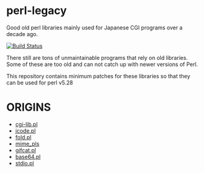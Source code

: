 # perl-legacy

Good old perl libraries mainly used for Japanese CGI programs over a decade ago.

[![Build Status](https://travis-ci.org/ernix/perl-legacy.svg?branch=master)](https://travis-ci.org/ernix/perl-legacy)

There still are tons of unmaintainable programs that rely on old libraries.
Some of these are too old and can not catch up with newer versions of Perl.

This repository contains minimum patches for these libraries so that they can
be used for perl v5.28

# ORIGINS

* [cgi-lib.pl](http://cgi-lib.berkeley.edu/)
* [jcode.pl](ftp://ftp.iij.ad.jp/pub/IIJ/dist/utashiro/perl/jcode.pl)
* [fold.pl](http://www.srekcah.org/~utashiro/perl/scripts/)
* [mime_pls](http://www.cc.rim.or.jp/~ikuta/mime_pls/document.html)
* [gifcat.pl](http://www.tohoho-web.com/soft/gcat.htm)
* [base64.pl](mailto:barrett@ee.und.ac.za)
* [stdio.pl](http://www-power.net/)
